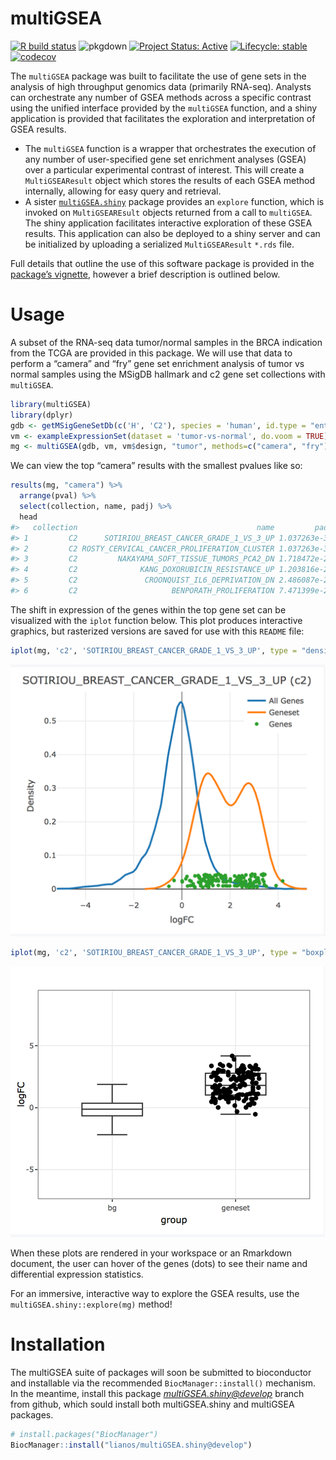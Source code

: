 
# multiGSEA

<!-- badges: start -->

[![R build
status](https://github.com/lianos/multiGSEA/workflows/R-CMD-check/badge.svg)](https://github.com/lianos/multiGSEA/actions)
![pkgdown](https://github.com/lianos/multiGSEA/workflows/pkgdown/badge.svg)
[![Project Status:
Active](https://www.repostatus.org/badges/latest/active.svg)](https://www.repostatus.org/#active)
[![Lifecycle:
stable](https://img.shields.io/badge/lifecycle-stable-brightgreen.svg)](https://www.tidyverse.org/lifecycle/#stable)
[![codecov](https://codecov.io/gh/lianos/multiGSEA/branch/develop/graph/badge.svg)](https://codecov.io/gh/lianos/multiGSEA)
<!-- badges: end -->

The `multiGSEA` package was built to facilitate the use of gene sets in
the analysis of high throughput genomics data (primarily RNA-seq).
Analysts can orchestrate any number of GSEA methods across a specific
contrast using the unified interface provided by the `multiGSEA`
function, and a shiny application is provided that facilitates the
exploration and interpretation of GSEA results.

  - The `multiGSEA` function is a wrapper that orchestrates the
    execution of any number of user-specified gene set enrichment
    analyses (GSEA) over a particular experimental contrast of interest.
    This will create a `MultiGSEAResult` object which stores the results
    of each GSEA method internally, allowing for easy query and
    retrieval.
  - A sister
    [`multiGSEA.shiny`](https://github.com/lianos/multiGSEA.shiny)
    package provides an `explore` function, which is invoked on
    `MultiGSEAREsult` objects returned from a call to `multiGSEA`. The
    shiny application facilitates interactive exploration of these GSEA
    results. This application can also be deployed to a shiny server and
    can be initialized by uploading a serialized `MultiGSEAResult`
    `*.rds` file.

Full details that outline the use of this software package is provided
in the [package’s
vignette](https://lianos.github.io/multiGSEA/articles/multiGSEA.html),
however a brief description is outlined below.

# Usage

A subset of the RNA-seq data tumor/normal samples in the BRCA indication
from the TCGA are provided in this package. We will use that data to
perform a “camera” and “fry” gene set enrichment analysis of tumor vs
normal samples using the MSigDB hallmark and c2 gene set collections
with `multiGSEA`.

``` r
library(multiGSEA)
library(dplyr)
gdb <- getMSigGeneSetDb(c('H', 'C2'), species = 'human', id.type = "entrez")
vm <- exampleExpressionSet(dataset = 'tumor-vs-normal', do.voom = TRUE)
mg <- multiGSEA(gdb, vm, vm$design, "tumor", methods=c("camera", "fry"))
```

We can view the top “camera” results with the smallest pvalues like so:

``` r
results(mg, "camera") %>% 
  arrange(pval) %>% 
  select(collection, name, padj) %>% 
  head
#>   collection                                        name         padj
#> 1         C2      SOTIRIOU_BREAST_CANCER_GRADE_1_VS_3_UP 1.037263e-36
#> 2         C2 ROSTY_CERVICAL_CANCER_PROLIFERATION_CLUSTER 1.037263e-36
#> 3         C2         NAKAYAMA_SOFT_TISSUE_TUMORS_PCA2_DN 1.718472e-23
#> 4         C2              KANG_DOXORUBICIN_RESISTANCE_UP 1.203816e-22
#> 5         C2               CROONQUIST_IL6_DEPRIVATION_DN 2.486087e-22
#> 6         C2                     BENPORATH_PROLIFERATION 7.471399e-22
```

The shift in expression of the genes within the top gene set can be
visualized with the `iplot` function below. This plot produces
interactive graphics, but rasterized versions are saved for use with
this `README` file:

``` r
iplot(mg, 'c2', 'SOTIRIOU_BREAST_CANCER_GRADE_1_VS_3_UP', type = "density")
```

<img src="man/figures/README_iplot_density.png" />

``` r
iplot(mg, 'c2', 'SOTIRIOU_BREAST_CANCER_GRADE_1_VS_3_UP', type = "boxplot")
```

<img src="man/figures/README_iplot_boxplot.png" />

When these plots are rendered in your workspace or an Rmarkdown
document, the user can hover of the genes (dots) to see their name and
differential expression statistics.

For an immersive, interactive way to explore the GSEA results, use the
`multiGSEA.shiny::explore(mg)` method\!

# Installation

The multiGSEA suite of packages will soon be submitted to bioconductor
and installable via the recommended `BiocManager::install()` mechanism.
In the meantime, install this package *<multiGSEA.shiny@develop>* branch
from github, which sould install both multiGSEA.shiny and multiGSEA
packages.

``` r
# install.packages("BiocManager")
BiocManager::install("lianos/multiGSEA.shiny@develop")
```
